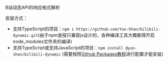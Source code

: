 B站动态API的响应格式解析

安装方式：
- 支持TypeScript的项目：`npm i https://github.com/Yun-Shan/bilibili-dynamic.git`(由于npm是按只兼容js设计的，各种编译工具大概都得开启node_modules文件夹的编译)
- 支持TypeScript或支持JavaScript的项目：`npm install @yun-shan/bilibili-dynamic` (需要按照[Github Packages教程](https://docs.github.com/en/packages/working-with-a-github-packages-registry/working-with-the-npm-registry#installing-a-package)进行配置才能安装)

